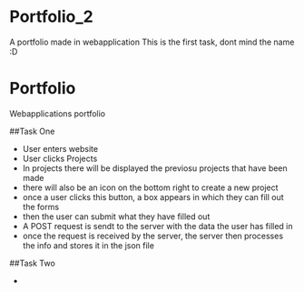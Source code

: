 # Portfolio_2
A portfolio made in webapplication
This is the first task, dont mind the name :D
# Portfolio
Webapplications portfolio

##Task One

- User enters website
- User clicks Projects
- In projects there will be displayed the previosu projects that have been made
- there will also be an icon on the bottom right to create a new project
- once a user clicks this button, a box appears in which they can fill out the forms
- then the user can submit what they have filled out
- A POST request is sendt to the server with the data the user has filled in
- once the request is received by the server, the server then processes the info and stores it in the json file

##Task Two

- 


